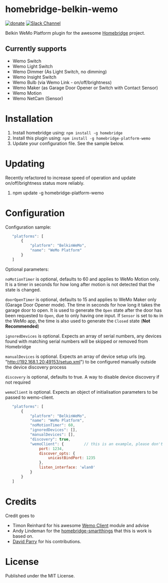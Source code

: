 # homebridge-belkin-wemo

[![donate](https://img.shields.io/badge/%24-Buy%20me%20a%20coffee-ff69b4.svg)](https://www.buymeacoffee.com/devbobo)
[![Slack Channel](https://img.shields.io/badge/slack-homebridge--wemo-E01563.svg)](https://homebridgeteam.slack.com/messages/C0HSKCAR4/)


Belkin WeMo Platform plugin for the awesome  [Homebridge](https://github.com/nfarina/homebridge) project.

## Currently supports
- Wemo Switch
- Wemo Light Switch 
- Wemo Dimmer (As Light Switch, no dimming)
- Wemo Insight Switch
- Wemo Bulb (via Wemo Link - on/off/brightness)
- Wemo Maker (as Garage Door Opener or Switch with Contact Sensor)
- Wemo Motion
- Wemo NetCam (Sensor)

# Installation

1. Install homebridge using: `npm install -g homebridge`
2. Install this plugin using: `npm install -g homebridge-platform-wemo`
3. Update your configuration file. See the sample below.

# Updating

Recently refactored to increase speed of operation and update on/off/brightness status more reliably.

1. npm update -g homebridge-platform-wemo

# Configuration

Configuration sample:

 ```javascript
    "platforms": [
        {
            "platform": "BelkinWeMo",
            "name": "WeMo Platform"
        }
    ]
```

Optional parameters:

`noMotionTimer` is optional, defaults to 60 and applies to WeMo Motion only. It is a timer in seconds for how long after motion is not detected that the state is changed.

`doorOpenTimer` is optional, defaults to 15 and applies to WeMo Maker only (Garage Door Opener mode). The time in seconds for how long it takes the garage door to open. It is used to generate the `Open` state after the door has been requested to `Open`, due to only having one input. If `Sensor` is set to `No` in the WeMo app, the time is also used to generate the `Closed` state (**Not Recommended**)

`ignoredDevices` is optional. Expects an array of serial numbers, any devices found with matching serial numbers will be skipped or removed from Homebridge

`manualDevices` is optional. Expects an array of device setup urls (eg. "http://192.168.1.20:49153/setup.xml") to be configured manually outside the device discovery process

`discovery` is optional, defaults to true. A way to disable device discovery if not required

`wemoClient` is optional. Expects an object of initialisation parameters to be passed to wemo-client.

 ```javascript
    "platforms": [
        {
            "platform": "BelkinWeMo",
            "name": "WeMo Platform",
            "noMotionTimer": 60,
            "ignoredDevices": [],
            "manualDevices": [],
            "discovery": true,
            "wemoClient": {         // this is an example, please don't copy and paste this.
                port: 1234,
                discover_opts: {
                    unicastBindPort: 1235
                },
                listen_interface: 'wlan0'
            }
        }
    ]
```

# Credits

Credit goes to
- Timon Reinhard for his awesome [Wemo Client](https://github.com/timonreinhard/wemo-client) module and advise 
- Andy Lindeman for the [homebridge-smartthings](https://github.com/alindeman/homebridge-smartthings) that this is work is based on.
- [David Parry](https://github.com/devbobo) for his contributions.

# License

Published under the MIT License.

